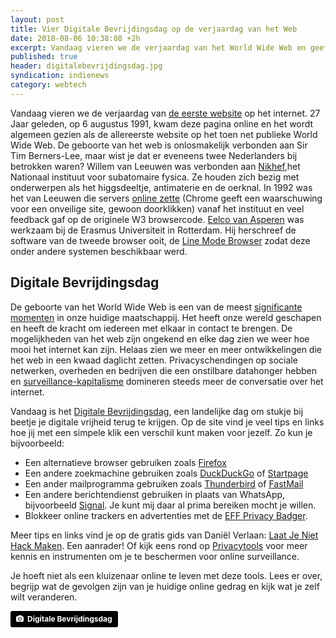 ```yaml
---
layout: post
title: Vier Digitale Bevrijdingsdag op de verjaardag van het Web
date: 2018-08-06 10:38:08 +2h
excerpt: Vandaag vieren we de verjaardag van het World Wide Web en geef ik je een paar tips voor privacyvriendelijke alternatieve browsers, mailprogramma en berichtendiensten. 
published: true
header: digitalebevrijdingsdag.jpg
syndication: indienews
category: webtech
---
```

Vandaag vieren we de verjaardag van [de eerste website](http://info.cern.ch/hypertext/WWW/TheProject.html) op het internet. 27 Jaar geleden, op 6 augustus 1991, kwam deze pagina online en het wordt algemeen gezien als de allereerste website op het toen net publieke World Wide Web. De geboorte van het web is onlosmakelijk verbonden aan Sir Tim Berners-Lee, maar wist je dat er eveneens twee Nederlanders bij betrokken waren? Willem van Leeuwen was verbonden aan [Nikhef](https://www.nikhef.nl/),het Nationaal instituut voor subatomaire fysica. Ze houden zich bezig met onderwerpen als het higgsdeeltje, antimaterie en de oerknal. In 1992 was het van Leeuwen die servers [online zette](https://nic.nikhef.nl/~a03/www/default/NikhefGuide.html) (Chrome geeft een waarschuwing voor een onveilige site, gewoon doorklikken) vanaf het instituut en veel feedback gaf op de originele W3 browsercode. 
[Eelco van Asperen](https://en.wikipedia.org/wiki/Eelco_van_Asperen) was werkzaam bij de Erasmus Universiteit in Rotterdam. Hij herschreef de software van de tweede browser ooit, de [Line Mode Browser](https://en.wikipedia.org/wiki/Line_Mode_Browser) zodat deze onder andere systemen beschikbaar werd. 

## Digitale Bevrijdingsdag
De geboorte van het World Wide Web is een van de meest [significante momenten](https://web.archive.org/web/20160630220524/https://www.britishcouncil.org/80moments/?_e_pi_=7%2CPAGE_ID10%2C5655166218) in onze huidige maatschappij. Het heeft onze wereld geschapen en heeft de kracht om iedereen met elkaar in contact te brengen. De mogelijkheden van het web zijn ongekend en elke dag zien we weer hoe mooi het internet kan zijn. Helaas zien we meer en meer ontwikkelingen die het web in een kwaad daglicht zetten. Privacyschendingen op sociale netwerken, overheden en bedrijven die een onstilbare datahonger hebben en [surveillance-kapitalisme](https://www.marketingfacts.nl/berichten/de-surveillance-van-facebook-en-google-is-het-nieuwe-kapitalisme) domineren steeds meer de conversatie over het internet. 

Vandaag is het [Digitale Bevrijdingsdag](https://www.digitalebevrijdingsdag.nl/), een landelijke dag om stukje bij beetje je digitale vrijheid terug te krijgen. Op de site vind je veel tips en links hoe jij met een simpele klik een verschil kunt maken voor jezelf. Zo kun je bijvoorbeeld:

* Een alternatieve browser gebruiken zoals [Firefox](https://www.mozilla.org/en-US/firefox/new/)
* Een andere zoekmachine gebruiken zoals [DuckDuckGo](https://www.duckduckgo.com/) of [Startpage](https://www.startpage.com/)
* Een ander mailprogramma gebruiken zoals [Thunderbird](https://www.thunderbird.net/en-US/) of [FastMail](https://www.fastmail.com/)
* Een andere berichtendienst gebruiken in plaats van WhatsApp, bijvoorbeeld [Signal](https://signal.org/). Je kunt mij daar al prima bereiken mocht je willen. 
* Blokkeer online trackers en advertenties met de [EFF Privacy Badger](https://www.eff.org/privacybadger).

Meer tips en links vind je op de gratis gids van Daniël Verlaan: [Laat Je Niet Hack Maken](https://www.laatjeniethackmaken.nl/). Een aanrader! Of kijk eens rond op [Privacytools](https://www.privacytools.io/) voor meer kennis en instrumenten om je te beschermen voor online surveillance.

Je hoeft niet als een kluizenaar online te leven met deze tools. Lees er over, begrijp wat de gevolgen zijn van je huidige online gedrag en kijk wat je zelf wilt veranderen. 

<a style="background-color:black;color:white;text-decoration:none;padding:4px 6px;font-family:-apple-system, BlinkMacSystemFont, &quot;San Francisco&quot;, &quot;Helvetica Neue&quot;, Helvetica, Ubuntu, Roboto, Noto, &quot;Segoe UI&quot;, Arial, sans-serif;font-size:12px;font-weight:bold;line-height:1.2;display:inline-block;border-radius:3px;" href="https://www.digitalebevrijdingsdag.nl/" target="_blank" rel="noopener noreferrer"><span style="display:inline-block;padding:2px 3px;"><svg xmlns="http://www.w3.org/2000/svg" style="height:12px;width:auto;position:relative;vertical-align:middle;top:-1px;fill:white;" viewBox="0 0 32 32"><title>unsplash-logo</title><path d="M20.8 18.1c0 2.7-2.2 4.8-4.8 4.8s-4.8-2.1-4.8-4.8c0-2.7 2.2-4.8 4.8-4.8 2.7.1 4.8 2.2 4.8 4.8zm11.2-7.4v14.9c0 2.3-1.9 4.3-4.3 4.3h-23.4c-2.4 0-4.3-1.9-4.3-4.3v-15c0-2.3 1.9-4.3 4.3-4.3h3.7l.8-2.3c.4-1.1 1.7-2 2.9-2h8.6c1.2 0 2.5.9 2.9 2l.8 2.4h3.7c2.4 0 4.3 1.9 4.3 4.3zm-8.6 7.5c0-4.1-3.3-7.5-7.5-7.5-4.1 0-7.5 3.4-7.5 7.5s3.3 7.5 7.5 7.5c4.2-.1 7.5-3.4 7.5-7.5z"></path></svg></span><span style="display:inline-block;padding:2px 3px;">Digitale Bevrijdingsdag</span></a>
